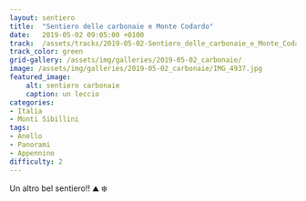 ```yaml
---
layout: sentiero
title:  "Sentiero delle carbonaie e Monte Codardo"
date:   2019-05-02 09:05:00 +0100
track:  /assets/tracks/2019-05-02-Sentiero_delle_carbonaie_e_Monte_Codardo.gpx
track_color: green
grid-gallery: /assets/img/galleries/2019-05-02_carbonaie/
image: /assets/img/galleries/2019-05-02_carbonaie/IMG_4937.jpg
featured_image:
    alt: sentiero carbonaie
    caption: un leccio
categories:
- Italia
- Monti Sibillini
tags:
- Anello
- Panorami
- Appennino
difficulty: 2
---
```


Un altro bel sentiero!! :mountain: :snowflake: